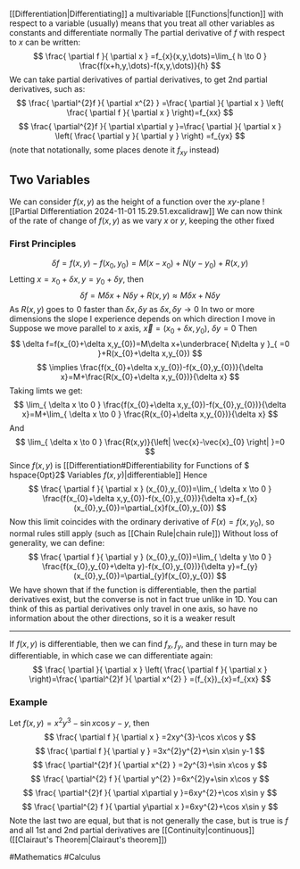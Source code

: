 [[Differentiation|Differentiating]] a multivariable [[Functions|function]] with respect to a variable (usually) means that you treat all other variables as constants and differentiate normally
The partial derivative of $f$ with respect to $x$ can be written:
$$
\frac{ \partial f }{ \partial x } =f_{x}(x,y,\dots)=\lim_{ h \to 0 } \frac{f(x+h,y,\dots)-f(x,y,\dots)}{h}
$$
We can take partial derivatives of partial derivatives, to get 2nd partial derivatives, such as:
$$
\frac{ \partial^{2}f }{ \partial x^{2} } =\frac{ \partial  }{ \partial x } \left( \frac{ \partial f }{ \partial x }  \right)=f_{xx}
$$
$$
 \frac{ \partial^{2}f }{ \partial x\partial y }=\frac{ \partial  }{ \partial x } \left( \frac{ \partial y }{ \partial y }  \right) =f_{yx}
$$
(note that notationally, some places denote it $f_{xy}$ instead)
## Two Variables
We can consider $f(x,y)$ as the height of a function over the $xy$-plane
![[Partial Differentiation 2024-11-01 15.29.51.excalidraw]]
We can now think of the rate of change of $f(x,y)$ as we vary $x$ or $y$, keeping the other fixed
### First Principles
$$
\delta f=f(x,y)-f(x_{0},y_{0})=M(x-x_{0})+N(y-y_{0})+R(x,y)
$$
Letting $x=x_{0}+\delta x,y=y_{0}+\delta y$, then
$$
\delta f=M\delta x+N\delta y+R(x,y)\approx M\delta x+N\delta y
$$
As $R(x,y)$ goes to $\hspace{0pt}0$ faster than $\delta x,\delta y$ as $\delta x,\delta y\to 0$
In two or more dimensions the slope I experience depends on which direction I move in
Suppose we move parallel to $x$ axis, $\vec{x}=(x_{0}+\delta x,y_{0})$, $\delta y=0$
Then
$$
\delta f=f(x_{0}+\delta x,y_{0})=M\delta x+\underbrace{ N\delta y }_{ =0 }+R(x_{0}+\delta x,y_{0})
$$
$$
\implies \frac{f(x_{0}+\delta x,y_{0})-f(x_{0},y_{0})}{\delta x}=M+\frac{R(x_{0}+\delta x,y_{0})}{\delta x}
$$
Taking limts we get:
$$
\lim_{ \delta x \to 0 } \frac{f(x_{0}+\delta x,y_{0})-f(x_{0},y_{0})}{\delta x}=M+\lim_{ \delta x \to 0 } \frac{R(x_{0}+\delta x,y_{0})}{\delta x}
$$
And
$$
\lim_{ \delta x \to 0 } \frac{R(x,y)}{\left| \vec{x}-\vec{x}_{0} \right| }=0
$$
Since $f(x,y)$ is [[Differentiation#Differentiability for Functions of $ hspace{0pt}2$ Variables $f(x,y)$|differentiable]] 
Hence
$$
\frac{ \partial f }{ \partial x } (x_{0},y_{0})=\lim_{ \delta x \to 0 } \frac{f(x_{0}+\delta x,y_{0})-f(x_{0},y_{0})}{\delta x}=f_{x}(x_{0},y_{0})=\partial_{x}f(x_{0},y_{0})
$$
Now this limit coincides with the ordinary derivative of $F(x)=f(x,y_{0})$, so normal rules still apply (such as [[Chain Rule|chain rule]])
Without loss of generality, we can define:
$$
\frac{ \partial f }{ \partial y } (x_{0},y_{0})=\lim_{ \delta y \to 0 } \frac{f(x_{0},y_{0}+\delta y)-f(x_{0},y_{0})}{\delta y}=f_{y}(x_{0},y_{0})=\partial_{y}f(x_{0},y_{0})
$$
We have shown that if the function is differentiable, then the partial derivatives exist, but the converse is not in fact true unlike in 1D. You can think of this as partial derivatives only travel in one axis, so have no information about the other directions, so it is a weaker result
___
If $f(x,y)$ is differentiable, then we can find $f_{x},f_{y}$, and these in turn may be differentiable, in which case we can differentiate again:
$$
\frac{ \partial  }{ \partial x } \left( \frac{ \partial f }{ \partial x }  \right)=\frac{ \partial^{2}f }{ \partial x^{2} } =(f_{x})_{x}=f_{xx}
$$
### Example
Let $f(x,y)=x^{2}y^{3}-\sin x\cos y-y$, then
$$
\frac{ \partial f }{ \partial x } =2xy^{3}-\cos x\cos y
$$
$$
\frac{ \partial f }{ \partial y } =3x^{2}y^{2}+\sin x\sin y-1
$$
$$
\frac{ \partial^{2}f }{ \partial x^{2} } =2y^{3}+\sin x\cos y
$$
$$
 \frac{ \partial^{2} f }{ \partial y^{2} }=6x^{2}y+\sin x\cos y
$$
$$
 \frac{ \partial^{2}f }{ \partial x\partial y }=6xy^{2}+\cos x\sin y
$$
$$
\frac{ \partial^{2} f }{ \partial y\partial x }=6xy^{2}+\cos x\sin y
$$
Note the last two are equal, but that is not generally the case, but is true is $f$ and all 1st and 2nd partial derivatives are [[Continuity|continuous]] ([[Clairaut's Theorem|Clairaut's theorem]])

#Mathematics #Calculus